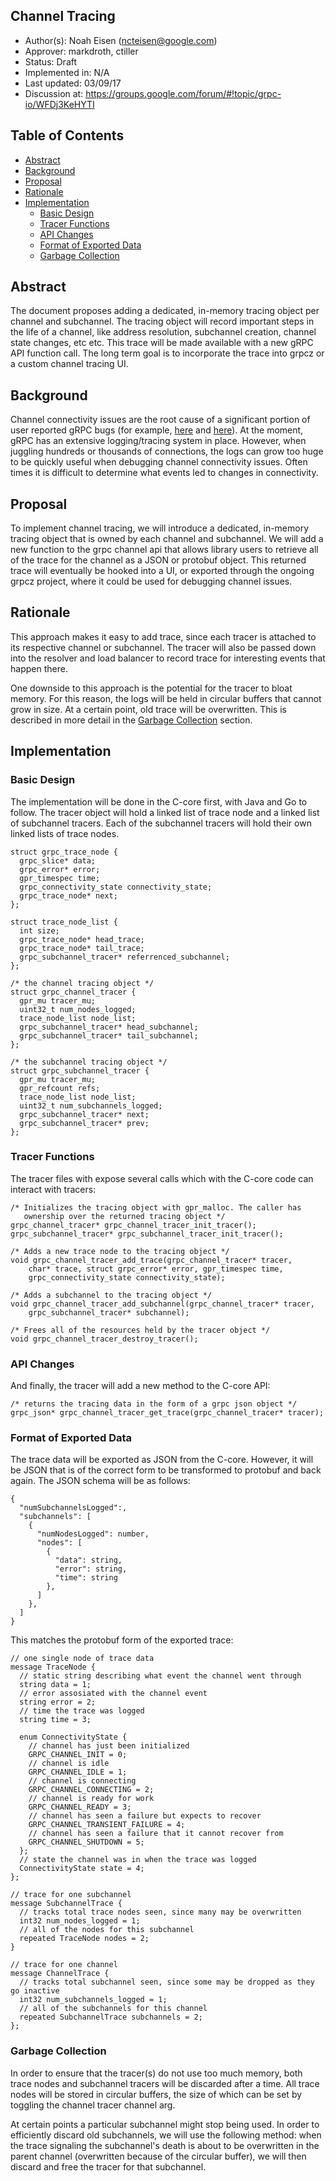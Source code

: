 Channel Tracing
----
* Author(s): Noah Eisen (ncteisen@google.com)
* Approver: markdroth, ctiller
* Status: Draft
* Implemented in: N/A
* Last updated: 03/09/17
* Discussion at: https://groups.google.com/forum/#!topic/grpc-io/WFDj3KeHYTI

## Table of Contents

  * [Abstract](#abstract)
  * [Background](#background)
  * [Proposal](#proposal)
  * [Rationale](#rationale)
  * [Implementation](#implementation)
     * [Basic Design](#basic-design)
     * [Tracer Functions](#tracer-functions)
     * [API Changes](#api-changes)
     * [Format of Exported Data](#format-of-exported-data)
     * [Garbage Collection](#garbage-collection)

## Abstract

The document proposes adding a dedicated, in-memory tracing object per channel and subchannel. The tracing object will record important steps in the life of a channel, like address resolution, subchannel creation, channel state changes, etc etc. This trace will be made available with a new gRPC API function call. The long term goal is to incorporate the trace into grpcz or a custom channel tracing UI.

## Background

Channel connectivity issues are the root cause of a significant portion of user reported gRPC bugs (for example, [here](https://groups.google.com/a/google.com/forum/?utm_medium=email&utm_source=footer#!msg/grpc-users/gPFYbRAex1A/VM7h5FWAAgAJ) and [here](https://groups.google.com/a/google.com/forum/#!topic/grpc-users/0bsOqrxYvRc)). At the moment, gRPC has an extensive logging/tracing system in place. However, when juggling hundreds or thousands of connections, the logs can grow too huge to be quickly useful when debugging channel connectivity issues. Often times it is difficult to determine what events led to changes in connectivity.

## Proposal

To implement channel tracing, we will introduce a dedicated, in-memory tracing object that is owned by each channel and subchannel. We will add a new function to the grpc channel api that allows library users to retrieve all of the trace for the channel as a JSON or protobuf object. This returned trace will eventually be hooked into a UI, or exported through the ongoing grpcz project, where it could be used for debugging channel issues.

## Rationale

This approach makes it easy to add trace, since each tracer is attached to its respective channel or subchannel. The tracer will also be passed down into the resolver and load balancer to record trace for interesting events that happen there. 

One downside to this approach is the potential for the tracer to bloat memory. For this reason, the logs will be held in circular buffers that cannot grow in size. At a certain point, old trace will be overwritten. This is described in more detail in the [Garbage Collection](#garbage-collection) section.

## Implementation

### Basic Design

The implementation will be done in the C-core first, with Java and Go to follow. The tracer object will hold a linked list of trace node and a linked list of subchannel tracers. Each of the subchannel tracers will hold their own linked lists of trace nodes.

```
struct grpc_trace_node {
  grpc_slice* data;
  grpc_error* error;
  gpr_timespec time;
  grpc_connectivity_state connectivity_state;
  grpc_trace_node* next;
};

struct trace_node_list {
  int size;
  grpc_trace_node* head_trace;
  grpc_trace_node* tail_trace;
  grpc_subchannel_tracer* referrenced_subchannel;
};

/* the channel tracing object */
struct grpc_channel_tracer {
  gpr_mu tracer_mu; 
  uint32_t num_nodes_logged;
  trace_node_list node_list;
  grpc_subchannel_tracer* head_subchannel;
  grpc_subchannel_tracer* tail_subchannel;
};

/* the subchannel tracing object */
struct grpc_subchannel_tracer {
  gpr_mu tracer_mu;
  gpr_refcount refs;
  trace_node_list node_list;
  uint32_t num_subchannels_logged;
  grpc_subchannel_tracer* next;
  grpc_subchannel_tracer* prev;
};
```
### Tracer Functions

The tracer files with expose several calls which with the C-core code can interact with tracers:

```
/* Initializes the tracing object with gpr_malloc. The caller has
   ownership over the returned tracing object */
grpc_channel_tracer* grpc_channel_tracer_init_tracer();
grpc_subchannel_tracer* grpc_subchannel_tracer_init_tracer();

/* Adds a new trace node to the tracing object */
void grpc_channel_tracer_add_trace(grpc_channel_tracer* tracer, 
    char* trace, struct grpc_error* error, gpr_timespec time, 
    grpc_connectivity_state connectivity_state);

/* Adds a subchannel to the tracing object */
void grpc_channel_tracer_add_subchannel(grpc_channel_tracer* tracer, 
    grpc_subchannel_tracer* subchannel);

/* Frees all of the resources held by the tracer object */
void grpc_channel_tracer_destroy_tracer();
```
### API Changes

And finally, the tracer will add a new method to the C-core API:
```
/* returns the tracing data in the form of a grpc json object */
grpc_json* grpc_channel_tracer_get_trace(grpc_channel_tracer* tracer);
```

### Format of Exported Data

The trace data will be exported as JSON from the C-core. However, it will be JSON that is of the correct form to be transformed to protobuf and back again. The JSON schema will be as follows:

```
{
  "numSubchannelsLogged":,
  "subchannels": [
    {
      "numNodesLogged": number,
      "nodes": [
        {
          "data": string,
          "error": string,
          "time": string
        },
      ]
    },
  ]
}
```

This matches the protobuf form of the exported trace:

```
// one single node of trace data
message TraceNode {
  // static string describing what event the channel went through
  string data = 1;
  // error assosiated with the channel event
  string error = 2;
  // time the trace was logged
  string time = 3;

  enum ConnectivityState {
    // channel has just been initialized
    GRPC_CHANNEL_INIT = 0;
    // channel is idle
    GRPC_CHANNEL_IDLE = 1;
    // channel is connecting
    GRPC_CHANNEL_CONNECTING = 2;
    // channel is ready for work
    GRPC_CHANNEL_READY = 3;
    // channel has seen a failure but expects to recover
    GRPC_CHANNEL_TRANSIENT_FAILURE = 4;
    // channel has seen a failure that it cannot recover from
    GRPC_CHANNEL_SHUTDOWN = 5;
  };
  // state the channel was in when the trace was logged
  ConnectivityState state = 4;
};

// trace for one subchannel
message SubchannelTrace {
  // tracks total trace nodes seen, since many may be overwritten
  int32 num_nodes_logged = 1;
  // all of the nodes for this subchannel
  repeated TraceNode nodes = 2;
}

// trace for one channel
message ChannelTrace {
  // tracks total subchannel seen, since some may be dropped as they go inactive
  int32 num_subchannels_logged = 1;
  // all of the subchannels for this channel
  repeated SubchannelTrace subchannels = 2;
};
```

### Garbage Collection

In order to ensure that the tracer(s) do not use too much memory, both trace nodes and subchannel tracers will be discarded after a time. All trace nodes will be stored in circular buffers, the size of which can be set by toggling the channel tracer channel arg.

At certain points a particular subchannel might stop being used. In order to efficiently discard old subchannels, we will use the following method: when the trace signaling the subchannel's death is about to be overwritten in the parent channel (overwritten because of the circular buffer), we will then discard and free the tracer for that subchannel.
